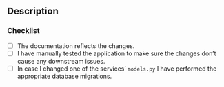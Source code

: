 <!-- 
Thank you for your contribution, you rock! 💪
Don't forget to add yourself to the list of contributors at the bottom of the `README.md` 
-->

## Description
<!-- Please provide a summary of what this PR adds or changes together with relevant motivation and context. -->

<!-- Fixes: #issue -->

### Checklist
<!-- Feel free to add additional items to the checklist :) -->
- [ ] The documentation reflects the changes.
- [ ] I have manually tested the application to make sure the changes don’t cause any downstream issues.
- [ ] In case I changed one of the services’ `models.py` I have performed the appropriate database migrations. <!-- See `scripts/migration_manager.sh` -->

